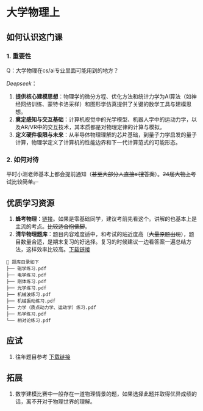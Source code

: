 # 大学物理上

## 如何认识这门课

### 1. 重要性

Q：大学物理在cs/ai专业里面可能用到的地方？

*Deepseek*：

1. **提供核心建模思想**：物理学的微分方程、优化方法和统计力学为AI算法（如神经网络训练、蒙特卡洛采样）和图形学仿真提供了关键的数学工具与建模思想。
2. **奠定感知与交互基础**：计算机视觉中的光学模型、机器人学中的运动力学，以及AR/VR中的交互技术，其本质都是对物理定律的计算与模拟。
3. **定义硬件极限与未来**：从半导体物理理解的芯片基础，到量子力学启发的量子计算，物理学定义了计算机的性能边界和下一代计算范式的可能形态。

### 2. 如何对待

平时小测老师基本上都会提前通知（~~甚至大部分人直接ai搜答案~~）。~~24届大物上考试比较简单。~~

## 优质学习资源

1. **蜂考物理**：[链接](https://space.bilibili.com/176932693?spm_id_from=333.337.search-card.all.click)。如果是零基础同学，建议考前先看这个。讲解的也基本上是主流的考点。~~比较适合抱佛脚~~。
2. **清华物理题库**：题目内容难度适中，和考试的贴近度高（~~大量原题出现~~），题目数量合适，是期末复习的好选择。复习的时候建议一边看答案一遍总结方法，这样效率比较高。[下载链接](https://hf-mirror.com/cuikq/aicompass_repo/resolve/main/%E5%A4%A7%E5%AD%A6%E7%89%A9%E7%90%86%E4%BC%98%E8%B4%A8%E9%A2%98%E5%BA%93.zip?download=true)

```text
📁 题库目录如下  
├── 磁学练习.pdf  
├── 电学练习.pdf  
├── 刚体练习.pdf  
├── 光学练习.pdf  
├── 机械波练习.pdf  
├── 机械振动练习.pdf  
├── 力学（质点动力学、运动学）练习.pdf  
├── 热学练习.pdf  
└── 相对论练习.pdf  
```

## 应试

1. 往年题目参考 [下载链接](https://hf-mirror.com/cuikq/aicompass_repo/resolve/main/%E5%A4%A7%E4%B8%80%E7%89%A9%E7%90%86%E4%B8%8B%E5%AD%A6%E6%9C%9F%E5%BE%80%E5%B9%B4%E7%9C%9F%E9%A2%98.zip?download=true)

## 拓展

1. 数学建模比赛中一般存在一道物理情景的题，如果选择此题并取得优异成绩的话，离不开对于物理世界的理解。

